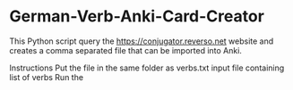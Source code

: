 # German-Verb-Anki-Card-Creator
This Python script query the https://conjugator.reverso.net website and creates a comma separated file that can be imported into Anki.

Instructions
Put the file in the same folder as verbs.txt input file containing list of verbs
Run the 

